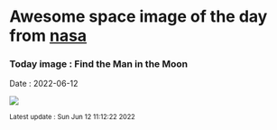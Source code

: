 
# Awesome space image of the day from [nasa](https://api.nasa.gov/)

### Today image : Find the Man in the Moon

Date : 2022-06-12


![](https://apod.nasa.gov/apod/image/1602/ManInMoon_Caxete_1080.jpg)

<small>Latest update : Sun Jun 12 11:12:22 2022</small>


